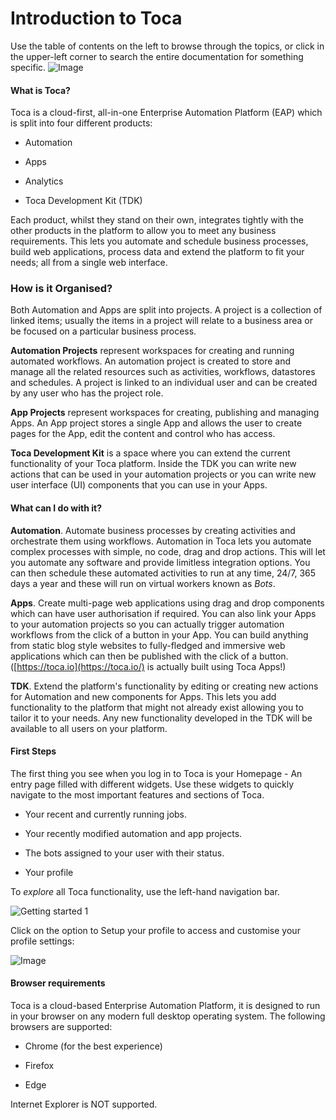 
# Introduction to Toca



Use the table of contents on the left to browse through the topics, or click  in the upper-left corner to search the entire documentation for something specific.
![Image](https://lh4.googleusercontent.com/nDRPkoUmEusU-P3I72yAI4sd6fj3UytXnekh-l9u3OuJjdqfpkFfr3cR7pim_47d0RfJnI5F3HG1KUvQO3tECCh5YDxYSZyEOV2MfRU2soSjxKbxSAR_jMoZ2dni7fDf4kSD8Jwx) 


#### What is Toca?

 
Toca is a cloud-first, all-in-one Enterprise Automation Platform (EAP) which is split into four different products:


- Automation


- Apps


- Analytics


- Toca Development Kit (TDK)

Each product, whilst they stand on their own, integrates tightly with the other products in the platform to allow you to meet any business requirements.
This lets you automate and schedule business processes, build web applications, process data and extend the platform to fit your needs; all from a single web interface.

### How is it Organised?

 
Both Automation and Apps are split into projects. A project is a collection of linked items; usually the items in a project will relate to a business area or be focused on a particular business process.
 
**Automation Projects** represent workspaces for creating and running automated workflows. An automation project is created to store and manage all the related resources such as activities, workflows, datastores and schedules. A project is linked to an individual user and can be created by any user who has the project role.

**App Projects** represent workspaces for creating, publishing and managing Apps. An App project stores a single App and allows the user to create pages for the App, edit the content and control who has access.

**Toca Development Kit** is a space where you can extend the current functionality of your Toca platform. Inside the TDK you can write new actions that can be used in your automation projects or you can write new user interface (UI) components that you can use in your Apps.


#### What can I do with it?

**Automation**. Automate business processes by creating activities and orchestrate them using workflows. Automation in Toca lets you automate complex processes with simple, no code, drag and drop actions. This will let you automate any software and provide limitless integration options. You can then schedule these automated activities to run at any time, 24/7, 365 days a year and these will run on virtual workers known as *Bots*.


**Apps**. Create multi-page web applications using drag and drop components which can have user authorisation if required. You can also link your Apps to your automation projects so you can actually trigger automation workflows from the click of a button in your App. You can build anything from static blog style websites to fully-fledged and immersive web applications which can then be published with the click of a button. ([https://toca.io](https://toca.io/) is actually built using Toca Apps!)


**TDK**. Extend the platform\'s functionality by editing or creating new actions for Automation and new components for Apps. This lets you add functionality to the platform that might not already exist allowing you to tailor it to your needs. Any new functionality developed in the TDK will be available to all users on your platform.


#### First Steps

The first thing you see when you log in to Toca is your Homepage - An entry page filled with different widgets. Use these widgets to quickly navigate to the most important features and sections of Toca.


- Your recent and currently running jobs.


- Your recently modified automation and app projects.


- The bots assigned to your user with their status.


- Your profile

To *explore* all Toca functionality, use the left-hand navigation bar.



![Getting started 1](https://docs.toca.io/hs-fs/hubfs/book%20of%20toca%20images/Getting%20started%201.png?width=602&name=Getting%20started%201.png) 

Click on the option to Setup your profile to access and customise your profile settings:

![Image](https://lh4.googleusercontent.com/DNCU4trX2RMx4X57mktPoZPJZzNAFGjzsn4OuOKZNdn52Ri4V2KoSPi2J3qK4GNtrv1y8GhmIOHevOwfEP_Gs5x3s6VflN9lMEM_WGE-iKTCCC0CZJ2SOO7eDAsZUy3OKl0hCaLA) 


#### Browser requirements

Toca is a cloud-based Enterprise Automation Platform, it is designed to run in your browser on any modern full desktop operating system. The following browsers are supported:


- Chrome (for the best experience)


- Firefox


- Edge

Internet Explorer is NOT supported.
 
 
